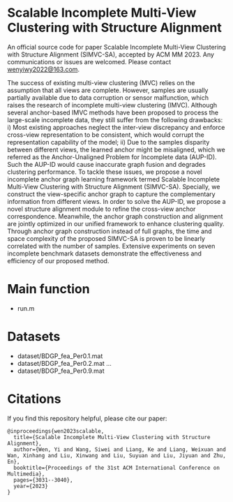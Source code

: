 # Scalable Incomplete Multi-View Clustering with Structure Alignment

An official source code for paper Scalable Incomplete Multi-View Clustering with Structure Alignment (SIMVC-SA), accepted by ACM MM 2023. Any communications or issues are welcomed. Please contact wenyiwy2022@163.com.

The success of existing multi-view clustering (MVC) relies on the assumption that all views are complete. However, samples are usually partially available due to data corruption or sensor malfunction, which raises the research of incomplete multi-view clustering (IMVC). Although several anchor-based IMVC methods have been proposed to process the large-scale incomplete data, they still suffer from the following drawbacks: i) Most existing approaches neglect the inter-view discrepancy and enforce cross-view representation to be consistent, which would corrupt the representation capability of the model; ii) Due to the samples disparity between different views, the learned anchor might be misaligned, which we referred as the Anchor-Unaligned Problem for Incomplete data (AUP-ID). Such the AUP-ID would cause inaccurate graph fusion and degrades clustering performance. To tackle these issues, we propose a novel incomplete anchor graph learning framework termed Scalable Incomplete Multi-View Clustering with Structure Alignment (SIMVC-SA). Specially, we construct the view-specific anchor graph to capture the complementary information from different views. In order to solve the AUP-ID, we propose a novel structure alignment module to refine the cross-view anchor correspondence. Meanwhile, the anchor graph construction and alignment are jointly optimized in our unified framework to enhance clustering quality. Through anchor graph construction instead of full graphs, the time and space complexity of the proposed SIMVC-SA is proven to be linearly correlated with the number of samples. Extensive experiments on seven incomplete benchmark datasets demonstrate the effectiveness and efficiency of our proposed method. 

# Main function
- run.m

# Datasets
- dataset/BDGP_fea_Per0.1.mat
- dataset/BDGP_fea_Per0.2.mat
...
- dataset/BDGP_fea_Per0.9.mat

# Citations
If you find this repository helpful, please cite our paper:
```
@inproceedings{wen2023scalable,
  title={Scalable Incomplete Multi-View Clustering with Structure Alignment},
  author={Wen, Yi and Wang, Siwei and Liang, Ke and Liang, Weixuan and Wan, Xinhang and Liu, Xinwang and Liu, Suyuan and Liu, Jiyuan and Zhu, En},
  booktitle={Proceedings of the 31st ACM International Conference on Multimedia},
  pages={3031--3040},
  year={2023}
}
```
